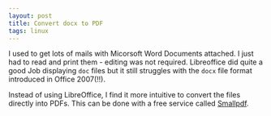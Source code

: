```yaml
---
layout: post
title: Convert docx to PDF
tags: linux
---
```

I used to get lots of mails with Micorsoft Word Documents attached. I just had to read and print them - editing was not required. Libreoffice did quite a good Job displaying `doc` files but it still struggles with the `docx` file format introduced in Office 2007(!!).

Instead of using LibreOffice, I find it more intuitive to convert the files directly into PDFs. This can be done with a free service called [Smallpdf](http://smallpdf.com/).
